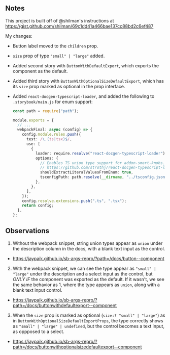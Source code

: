 ## Notes

This project is built off of @shilman's instructions at https://gist.github.com/shilman/69c1dd41a466bae137cc88bd2c6ef487

My changes:

- Button label moved to the `children` prop.
- `size` prop of type `"small" | "large"` added.
- Added second story with `ButtonWithDefaultExport`, which exports the component as the default.
- Added third story with `ButtonWithOptionalSizeDefaultExport`, which has its `size` prop marked as optional in the prop interface.
- Added `react-docgen-typescript-loader`, and added the following to `.storybook/main.js` for enum support:

  ```typescript
  const path = require("path");

  module.exports = {
    // ...
    webpackFinal: async (config) => {
      config.module.rules.push({
        test: /\.(ts|tsx)$/,
        use: [
          {
            loader: require.resolve("react-docgen-typescript-loader"),
            options: {
              // Enables TS union type support for addon-smart-knobs.
              // https://github.com/strothj/react-docgen-typescript-loader/issues/87#issuecomment-583818469
              shouldExtractLiteralValuesFromEnum: true,
              tsconfigPath: path.resolve(__dirname, "../tsconfig.json"),
            },
          },
        ],
      });
      config.resolve.extensions.push(".ts", ".tsx");
      return config;
    },
  };
  ```

## Observations

1. Without the webpack snippet, string union types appear as `union` under the description column in the docs, with a blank text input as the control.
  - https://jaypaik.github.io/sb-args-repro/?path=/docs/button--component
2. With the webpack snippet, we can see the type appear as `"small" | "large"` under the description and a select input as the control, but _ONLY IF_ the component was exported as the default. If it wasn't, we see the same behavior as 1, where the type appears as `union`, along with a blank text input control.
  - https://jaypaik.github.io/sb-args-repro/?path=/docs/buttonwithdefaultexport--component
3. When the `size` prop is marked as optional (`size:? "small" | "large"`) as in `ButtonWithOptionalSizeDefaultExportProps`, the type correctly shows as `"small" | "large" | undefined`, but the control becomes a text input, as oppposed to a select.
  - https://jaypaik.github.io/sb-args-repro/?path=/docs/buttonwithoptionalsizedefaultexport--component
